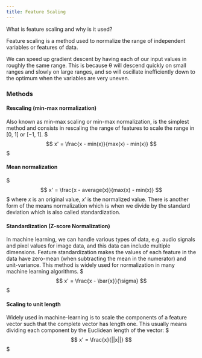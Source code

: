 ```yaml
---
title: Feature Scaling
---
```

What is feature scaling and why is it used?
<!--question-->
Feature scaling is a method used to normalize the range of independent variables or features of data.

We can speed up gradient descent by having each of our input values in roughly the same range. This is because θ will descend quickly on small ranges and slowly on large ranges, and so will oscillate inefficiently down to the optimum when the variables are very uneven.

### Methods

#### Rescaling (min-max normalization)
Also known as min-max scaling or min-max normalization, is the simplest method and consists in rescaling the range of features to scale the range in [0, 1] or [−1, 1]. 
$$$
x' = \frac{x - min(x)}{max(x) - min(x)}
$$$

#### Mean normalization
$$$
x' = \frac{x - average(x)}{max(x) - min(x)}
$$$
where $x$ is an original value,  $x'$ is the normalized value. There is another form of the means normalization which is when we divide by the standard deviation which is also called standardization.

#### Standardization  (Z-score Normalization)
In machine learning, we can handle various types of data, e.g. audio signals and pixel values for image data, and this data can include multiple dimensions. Feature standardization makes the values of each feature in the data have zero-mean (when subtracting the mean in the numerator) and unit-variance. This method is widely used for normalization in many machine learning algorithms.
$$$
x' = \frac{x - \bar{x}}{\sigma}
$$$

#### Scaling to unit length
Widely used in machine-learning is to scale the components of a feature vector such that the complete vector has length one. This usually means dividing each component by the Euclidean length of the vector:
$$$
x' = \frac{x}{||x||}
$$$
